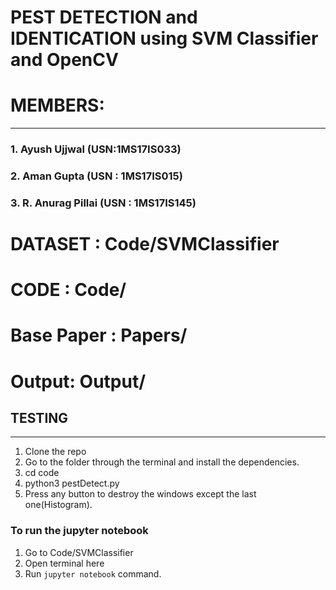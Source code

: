 # PEST DETECTION and IDENTICATION using SVM Classifier and OpenCV

# MEMBERS:
-----------

### 1. Ayush Ujjwal (USN:1MS17IS033)
### 2. Aman Gupta (USN : 1MS17IS015)
### 3. R. Anurag Pillai (USN : 1MS17IS145)

# DATASET : Code/SVMClassifier
# CODE : Code/
# Base Paper : Papers/
# Output: Output/

## TESTING
--------------

1. Clone the repo
2. Go to the folder through the terminal and install the dependencies.
3. cd code
4. python3 pestDetect.py
5. Press any button to destroy the windows except the last one(Histogram).

### To run the jupyter notebook
1. Go to Code/SVMClassifier
2. Open terminal here
3. Run `jupyter notebook` command.

